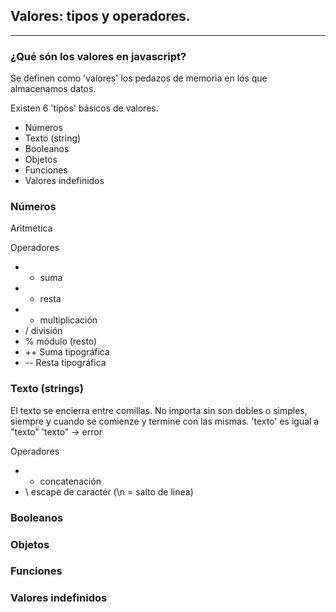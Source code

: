 ## Valores: tipos y operadores.
---

### ¿Qué són los valores en javascript?

Se definen como 'valores' los pedazos de memoria en los que almacenamos datos.

Existen 6 'tipos' básicos de valores.

* Números
* Texto (string)
* Booleanos
* Objetos
* Funciones
* Valores indefinidos

### Números
Aritmética

Operadores

- + suma
- - resta
- * multiplicación
- / división
- % módulo (resto)
- ++ Suma tipográfica
- -- Resta tipográfica

### Texto (strings)
El texto se encierra entre comillas. No importa sin son dobles o simples, siempre y cuando se comienze y termine con las mismas.
'texto' es igual a "texto"
'texto" -> error

Operadores
- + concatenación
- \ escape de caractér (\n = salto de linea)


### Booleanos


### Objetos


### Funciones


### Valores indefinidos

